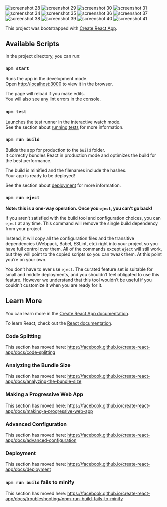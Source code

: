 ![screenshot 28](https://user-images.githubusercontent.com/24756389/52576350-f083fb00-2e30-11e9-806e-94cef0ad0c4e.png)
![screenshot 29](https://user-images.githubusercontent.com/24756389/52576351-f11c9180-2e30-11e9-8a44-cc59d62662e0.png)
![screenshot 30](https://user-images.githubusercontent.com/24756389/52576336-ee21a100-2e30-11e9-9f1d-56437c4c467f.png)
![screenshot 31](https://user-images.githubusercontent.com/24756389/52576337-eeba3780-2e30-11e9-9019-1c338a2c51da.png)
![screenshot 34](https://user-images.githubusercontent.com/24756389/52576338-eeba3780-2e30-11e9-9e1f-c0349fa01829.png)
![screenshot 35](https://user-images.githubusercontent.com/24756389/52576339-eeba3780-2e30-11e9-9631-4a3d7c011e0c.png)
![screenshot 36](https://user-images.githubusercontent.com/24756389/52576340-eeba3780-2e30-11e9-9c6a-edf6d2c2169e.png)
![screenshot 37](https://user-images.githubusercontent.com/24756389/52576341-ef52ce00-2e30-11e9-8772-2917fa08c0ec.png)
![screenshot 38](https://user-images.githubusercontent.com/24756389/52576343-ef52ce00-2e30-11e9-80aa-17371a92f531.png)
![screenshot 39](https://user-images.githubusercontent.com/24756389/52576345-ef52ce00-2e30-11e9-8c2f-9c2825730d34.png)
![screenshot 40](https://user-images.githubusercontent.com/24756389/52576347-efeb6480-2e30-11e9-9e2d-d3c0d3b57893.png)
![screenshot 41](https://user-images.githubusercontent.com/24756389/52576348-f083fb00-2e30-11e9-8a71-26efb4b7bc5a.png)



This project was bootstrapped with [Create React App](https://github.com/facebook/create-react-app).

## Available Scripts

In the project directory, you can run:

### `npm start`

Runs the app in the development mode.<br>
Open [http://localhost:3000](http://localhost:3000) to view it in the browser.

The page will reload if you make edits.<br>
You will also see any lint errors in the console.

### `npm test`

Launches the test runner in the interactive watch mode.<br>
See the section about [running tests](https://facebook.github.io/create-react-app/docs/running-tests) for more information.

### `npm run build`

Builds the app for production to the `build` folder.<br>
It correctly bundles React in production mode and optimizes the build for the best performance.

The build is minified and the filenames include the hashes.<br>
Your app is ready to be deployed!

See the section about [deployment](https://facebook.github.io/create-react-app/docs/deployment) for more information.

### `npm run eject`

**Note: this is a one-way operation. Once you `eject`, you can’t go back!**

If you aren’t satisfied with the build tool and configuration choices, you can `eject` at any time. This command will remove the single build dependency from your project.

Instead, it will copy all the configuration files and the transitive dependencies (Webpack, Babel, ESLint, etc) right into your project so you have full control over them. All of the commands except `eject` will still work, but they will point to the copied scripts so you can tweak them. At this point you’re on your own.

You don’t have to ever use `eject`. The curated feature set is suitable for small and middle deployments, and you shouldn’t feel obligated to use this feature. However we understand that this tool wouldn’t be useful if you couldn’t customize it when you are ready for it.

## Learn More

You can learn more in the [Create React App documentation](https://facebook.github.io/create-react-app/docs/getting-started).

To learn React, check out the [React documentation](https://reactjs.org/).

### Code Splitting

This section has moved here: https://facebook.github.io/create-react-app/docs/code-splitting

### Analyzing the Bundle Size

This section has moved here: https://facebook.github.io/create-react-app/docs/analyzing-the-bundle-size

### Making a Progressive Web App

This section has moved here: https://facebook.github.io/create-react-app/docs/making-a-progressive-web-app

### Advanced Configuration

This section has moved here: https://facebook.github.io/create-react-app/docs/advanced-configuration

### Deployment

This section has moved here: https://facebook.github.io/create-react-app/docs/deployment

### `npm run build` fails to minify

This section has moved here: https://facebook.github.io/create-react-app/docs/troubleshooting#npm-run-build-fails-to-minify
